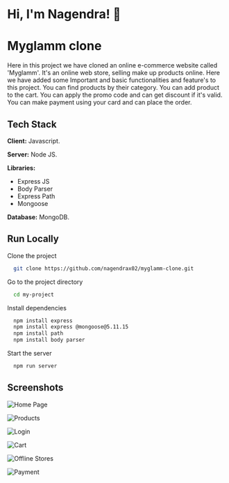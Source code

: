 
# Hi, I'm Nagendra! 👋

  
# Myglamm clone

Here in this project we have cloned an online e-commerce website called 'Myglamm'.  It's an online web store, selling make up products online.
Here we have added some Important and basic functionalities and feature's to this project.
You can find products by their category.
You can add product to the cart.
You can apply the promo code and can get discount if it's valid.
You can make payment using your card and can place the order.

## Tech Stack

**Client:** Javascript.

**Server:** Node JS.

**Libraries:**
* Express JS
* Body Parser
* Express Path
* Mongoose


**Database:** MongoDB.

  
## Run Locally

Clone the project

```bash
  git clone https://github.com/nagendrax02/myglamm-clone.git
```

Go to the project directory

```bash
  cd my-project
```

Install dependencies

```bash
  npm install express
  npm install express @mongoose@5.11.15
  npm install path
  npm install body parser
```

Start the server

```bash
  npm run server
```

  
## Screenshots

![Home Page](https://user-images.githubusercontent.com/76935781/131247081-2836c798-f214-434b-a895-934a1801f279.png)

![Products](https://user-images.githubusercontent.com/76935781/131247102-37999dd6-5486-40be-98cb-03c9072ed53d.png)

![Login](https://user-images.githubusercontent.com/76935781/131247119-ea877e3f-2196-4c10-802d-dba28222d4c3.png)



![ Cart](https://user-images.githubusercontent.com/76935781/131247188-e3201f68-258f-4e29-8a3a-7286cfd44061.png)



![Offline Stores](https://user-images.githubusercontent.com/76935781/131247204-6b24204b-84e6-4e5e-ab3b-0c71cb2cb116.png)


![Payment](https://user-images.githubusercontent.com/76935781/126900122-ba785a04-d432-46f1-ad38-d765072fc1b1.png)
